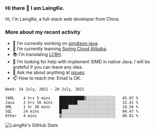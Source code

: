 ### Hi there 👋 I am LaingKe.

Hi, I'm LaingKe, a full-stack web developer from China.

### More about my recent activity

- 🔭 I’m currently working on [simdjson-java](https://github.com/laingke/simdjson-java).
- 🌱 I’m currently learning [Spring Cloud Alibaba](https://github.com/alibaba/spring-cloud-alibaba).
- :books: I’m translating [LCRH](https://github.com/LCTT/LCRH).
- 🤔 I’m looking for help with implement SIMD in native Java, I will be grateful if you can leave any idea.
- 💬 Ask me about anything at [issues](https://github.com/laingke/laingke/issues).
- 📫 How to reach me: Email is OK.

<!--START_SECTION:waka-->
```text
Week: 14 July, 2021 - 20 July, 2021

YAML    4 hrs 5 mins    ███████████▒░░░░░░░░░░░░░   45.07 % 
Java    2 hrs 56 mins   ████████░░░░░░░░░░░░░░░░░   32.41 % 
XML     1 hr 30 mins    ████░░░░░░░░░░░░░░░░░░░░░   16.56 % 
SQL     24 mins         █░░░░░░░░░░░░░░░░░░░░░░░░   04.47 % 
Other   4 mins          ▒░░░░░░░░░░░░░░░░░░░░░░░░   00.81 % 
```
<!--END_SECTION:waka-->

![LaingKe's GitHub Stats](https://github-readme-stats.vercel.app/api?username=laingke&show_icons=true&theme=nightowl&count_private=true)
